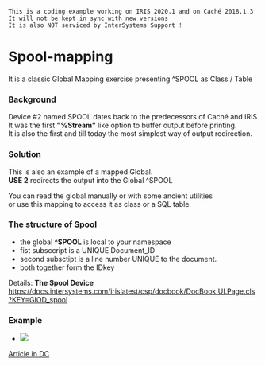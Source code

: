  ~~~
 This is a coding example working on IRIS 2020.1 and on Caché 2018.1.3 
 It will not be kept in sync with new versions      
 It is also NOT serviced by InterSystems Support !   
~~~ 

# Spool-mapping
It is a classic Global Mapping exercise presenting ^SPOOL as Class / Table

### Background
Device #2 named SPOOL dates back to the predecessors of Caché and IRIS  
It was the first __"%Stream"__ like option to buffer output before printing.  
It is also the first and till today the most simplest way of output redirection.   

### Solution
This is also an example of a mapped Global.   
__USE 2__ redirects the output into the Global ^SPOOL  

You can read the global manually or with some ancient utilities  
or use this mapping to access it as class or a SQL table.  

### The structure of Spool
- the global __^SPOOL__ is local to your namespace  
- fist subsccript is a UNIQUE Document_ID  
- second subsctipt is a line number UNIQUE to the document.  
- both together form the IDkey  

Details: __The Spool Device__   
https://docs.intersystems.com/irislatest/csp/docbook/DocBook.UI.Page.cls?KEY=GIOD_spool  

### Example 
- ![](https://github.com/rcemper/SPOOL-mapping-ZPM/blob/master/spool.jpg?raw=true)

[Article in DC](https://community.intersystems.com/post/spool-sql-table)
